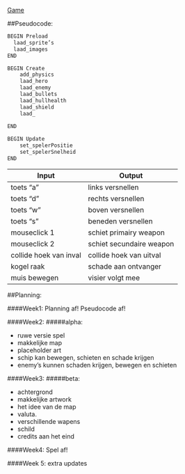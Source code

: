 [Game](http://smauwie.github.io/NLT-spel)

##Pseudocode:


```python
BEGIN Preload 
  laad_sprite’s
  laad_images
END

BEGIN Create
	add_physics
	laad_hero
	laad_enemy
	laad_bullets
	laad_hullhealth
	laad_shield
	laad_
	
END 

BEGIN Update
	set_spelerPositie
	set_spelerSnelheid
END
```


Input | Output
--- | ---
toets “a” | links versnellen
toets “d” | rechts versnellen
toets “w” | boven versnellen
toets “s” | beneden versnellen
mouseclick 1 | schiet primairy weapon
mouseclick 2 | schiet secundaire weapon
collide hoek van inval | collide hoek van uitval
kogel raak | schade aan ontvanger
muis bewegen | visier volgt mee


##Planning:

####Week1:
Planning af!
Pseudocode af!

####Week2:
#####alpha:
- ruwe versie spel
- makkelijke map 
- placeholder art
- schip kan bewegen, schieten en schade krijgen 
- enemy’s kunnen schaden krijgen, bewegen en schieten

	
####Week3:
#####beta:
- achtergrond
- makkelijke artwork
- het idee van de map
- valuta.
- verschillende wapens
- schild
- credits aan het eind

####Week4:
Spel af!

####Week 5:
extra updates

